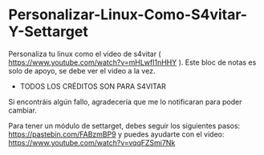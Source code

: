 # Personalizar-Linux-Como-S4vitar-Y-Settarget
Personaliza tu linux como el video de s4vitar ( https://www.youtube.com/watch?v=mHLwfI1nHHY ). Este bloc de notas es solo de apoyo, se debe ver el video a la vez.

- TODOS LOS CRÉDITOS SON PARA S4VITAR

Si encontráis algún fallo, agradecería que me lo notificaran para poder cambiar.

Para tener un módulo de settarget, debes seguir los siguientes pasos: https://pastebin.com/FABzmBP9 y puedes ayudarte con el video: https://www.youtube.com/watch?v=vqqFZSmi7Nk
